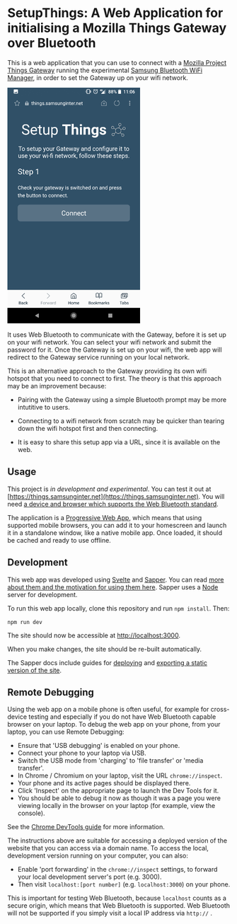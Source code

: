 # SetupThings: A Web Application for initialising a Mozilla Things Gateway over Bluetooth

This is a web application that you can use to connect with a
[Mozilla Project Things Gateway](https://iot.mozilla.org/gateway/)
running the experimental [Samsung Bluetooth WiFi Manager](https://github.com/nherriot/SamsungBluetoothWiFiManager), in order to set the
Gateway up on your wifi network.

![Screenshot of SetupThings](docs/screenshot1.png)

It uses Web Bluetooth to communicate with the Gateway, before it is set up on your
wifi network. You can select your wifi network and submit the password for it. 
Once the Gateway is set up on your wifi, the web app will redirect to the Gateway 
service running on your local network.

This is an alternative approach to the Gateway providing its own wifi hotspot that
you need to connect to first. The theory is that this approach may be an improvement 
because:

* Pairing with the Gateway using a simple Bluetooth prompt may be more intutitive 
to users.

* Connecting to a wifi network from scratch may be quicker than tearing down the
wifi hotspot first and then connecting.

* It is easy to share this setup app via a URL, since it is available on the web.

## Usage

This project is _in development and experimental_. You can test it out at [https://things.samsunginter.net](https://things.samsunginter.net). You will need
[a device and browser which supports the Web Bluetooth standard](https://github.com/WebBluetoothCG/web-bluetooth/blob/master/implementation-status.md).

The application is a [Progressive Web App](https://developer.mozilla.org/en-US/Apps/Progressive), 
which means that using supported mobile browsers, you can add it to your homescreen 
and launch it in a standalone window, like a native mobile app. Once loaded, it should 
be cached and ready to use offline.

## Development

This web app was developed using [Svelte](http://svelte.technology/) and [Sapper](https://sapper.svelte.technology/). 
You can read [more about them and the motivation for using them here](https://medium.com/samsung-internet-dev/disappearing-frameworks-ed921f411c38). 
Sapper uses a [Node](https://nodejs.org/en/) server for development.

To run this web app locally, clone this repository and run `npm install`. Then:

```
npm run dev
```

The site should now be accessible at [http://localhost:3000](http://localhost:3000).

When you make changes, the site should be re-built automatically.

The Sapper docs include guides for [deploying](https://sapper.svelte.technology/guide#deploying) and [exporting a static version of the site](https://sapper.svelte.technology/guide#exporting).

## Remote Debugging

Using the web app on a mobile phone is often useful, for example for cross-device testing and especially if you do not have Web Bluetooth capable browser on your laptop. To debug the web app on your phone, from your laptop, you can use Remote Debugging:

* Ensure that 'USB debugging' is enabled on your phone.
* Connect your phone to your laptop via USB.
* Switch the USB mode from 'charging' to 'file transfer' or 'media transfer'.
* In Chrome / Chromium on your laptop, visit the URL `chrome://inspect`.
* Your phone and its active pages should be displayed there.
* Click 'Inspect' on the appropriate page to launch the Dev Tools for it.
* You should be able to debug it now as though it was a page you were viewing locally in the browser on your laptop (for example, view the console).

See the [Chrome DevTools guide](https://developers.google.com/web/tools/chrome-devtools/?utm_source=dcc&utm_medium=redirect&utm_campaign=2018Q2) for more information.

The instructions above are suitable for accessing a deployed version of the website that you can access via a domain name. To access the local, development version running on your computer, you can also:

* Enable 'port forwarding' in the `chrome://inspect` settings, to forward your local development server's port (e.g. 3000).
* Then visit `localhost:[port number]` (e.g. `localhost:3000`) on your phone.

This is important for testing Web Bluetooth, because `localhost` counts as a secure origin, which means that Web Bluetooth is supported. Web Bluetooth will not be supported if you simply visit a local IP address via `http://` .
